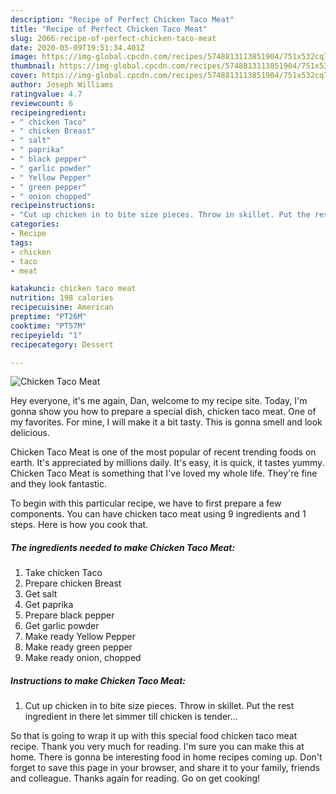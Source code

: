 ```yaml
---
description: "Recipe of Perfect Chicken Taco Meat"
title: "Recipe of Perfect Chicken Taco Meat"
slug: 2066-recipe-of-perfect-chicken-taco-meat
date: 2020-05-09T19:51:34.401Z
image: https://img-global.cpcdn.com/recipes/5748813113851904/751x532cq70/chicken-taco-meat-recipe-main-photo.jpg
thumbnail: https://img-global.cpcdn.com/recipes/5748813113851904/751x532cq70/chicken-taco-meat-recipe-main-photo.jpg
cover: https://img-global.cpcdn.com/recipes/5748813113851904/751x532cq70/chicken-taco-meat-recipe-main-photo.jpg
author: Joseph Williams
ratingvalue: 4.7
reviewcount: 6
recipeingredient:
- " chicken Taco"
- " chicken Breast"
- " salt"
- " paprika"
- " black pepper"
- " garlic powder"
- " Yellow Pepper"
- " green pepper"
- " onion chopped"
recipeinstructions:
- "Cut up chicken in to bite size pieces. Throw in skillet. Put the rest ingredient in there let simmer till chicken is tender..."
categories:
- Recipe
tags:
- chicken
- taco
- meat

katakunci: chicken taco meat 
nutrition: 198 calories
recipecuisine: American
preptime: "PT26M"
cooktime: "PT57M"
recipeyield: "1"
recipecategory: Dessert

---
```



![Chicken Taco Meat](https://img-global.cpcdn.com/recipes/5748813113851904/751x532cq70/chicken-taco-meat-recipe-main-photo.jpg)

Hey everyone, it's me again, Dan, welcome to my recipe site. Today, I'm gonna show you how to prepare a special dish, chicken taco meat. One of my favorites. For mine, I will make it a bit tasty. This is gonna smell and look delicious.



Chicken Taco Meat is one of the most popular of recent trending foods on earth. It's appreciated by millions daily. It's easy, it is quick, it tastes yummy. Chicken Taco Meat is something that I've loved my whole life. They're fine and they look fantastic.


To begin with this particular recipe, we have to first prepare a few components. You can have chicken taco meat using 9 ingredients and 1 steps. Here is how you cook that.

<!--inarticleads1-->

##### The ingredients needed to make Chicken Taco Meat:

1. Take  chicken Taco
1. Prepare  chicken Breast
1. Get  salt
1. Get  paprika
1. Prepare  black pepper
1. Get  garlic powder
1. Make ready  Yellow Pepper
1. Make ready  green pepper
1. Make ready  onion, chopped




<!--inarticleads2-->

##### Instructions to make Chicken Taco Meat:

1. Cut up chicken in to bite size pieces. Throw in skillet. Put the rest ingredient in there let simmer till chicken is tender...




So that is going to wrap it up with this special food chicken taco meat recipe. Thank you very much for reading. I'm sure you can make this at home. There is gonna be interesting food in home recipes coming up. Don't forget to save this page in your browser, and share it to your family, friends and colleague. Thanks again for reading. Go on get cooking!
